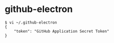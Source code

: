# github-electron

```
$ vi ~/.github-electron
{
    "token": "GitHub Application Secret Token"
}
```
